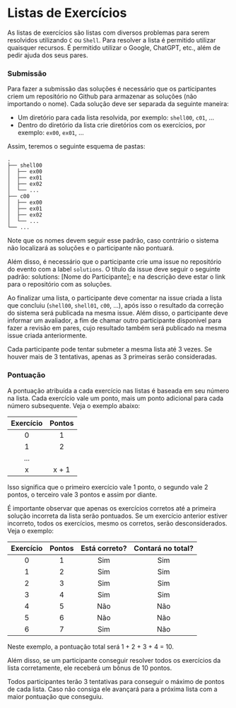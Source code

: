 # Listas de Exercícios

As listas de exercícios são listas com diversos problemas para serem resolvidos
utilizando `C` ou `Shell`. Para resolver a lista é permitido utilizar quaisquer
recursos. É permitido utilizar o Google, ChatGPT, etc., além de pedir ajuda dos
seus pares.

### Submissão

Para fazer a submissão das soluções é necessário que os participantes criem um
repositório no Github para armazenar as soluções (não importando o nome). Cada
solução deve ser separada da seguinte maneira:

- Um diretório para cada lista resolvida, por exemplo: `shell00`, `c01`, ...
- Dentro do diretório da lista crie diretórios com os exercícios, por exemplo:
  `ex00`, `ex01`, ...

Assim, teremos o seguinte esquema de pastas:

```
.
├── shell00
│  ├── ex00
│  ├── ex01
│  ├── ex02
│  └── ...
├── c00
│  ├── ex00
│  ├── ex01
│  ├── ex02
│  └── ...
└── ...
```

Note que os nomes devem seguir esse padrão, caso contrário o sistema não localizará
as soluções e o participante não pontuará.

Além disso, é necessário que o participante crie uma issue no repositório do
evento com a label `solutions`. O título da issue deve seguir o seguinte padrão:
solutions: \[Nome do Participante\]; e na descrição deve estar o link para o
repositório com as soluções.

Ao finalizar uma lista, o participante deve comentar na issue criada a lista
que concluiu (`shell00`, `shell01`, `c00`, ...), após isso o resultado da correção
do sistema será publicada na mesma issue. Além disso, o participante deve informar
um avaliador, a fim de chamar outro participante disponível para fazer a revisão
em pares, cujo resultado também será publicado na mesma issue criada anteriormente.

Cada participante pode tentar submeter a mesma lista até 3 vezes. Se houver mais
de 3 tentativas, apenas as 3 primeiras serão consideradas.

### Pontuação

A pontuação atribuída a cada exercício nas listas é baseada em seu número na
lista. Cada exercício vale um ponto, mais um ponto adicional para cada número
subsequente. Veja o exemplo abaixo:

| Exercício | Pontos |
| :-------: | :----: |
|     0     |   1    |
|     1     |   2    |
|    ...    |        |
|     x     | x + 1  |

Isso significa que o primeiro exercício vale 1 ponto, o segundo vale 2 pontos,
o terceiro vale 3 pontos e assim por diante.

É importante observar que apenas os exercícios corretos até a primeira solução
incorreta da lista serão pontuados. Se um exercício anterior estiver incorreto,
todos os exercícios, mesmo os corretos, serão desconsiderados. Veja o exemplo:

| Exercício | Pontos | Está correto? | Contará no total? |
| :-------: | :----: | :-----------: | :---------------: |
|     0     |   1    |      Sim      |        Sim        |
|     1     |   2    |      Sim      |        Sim        |
|     2     |   3    |      Sim      |        Sim        |
|     3     |   4    |      Sim      |        Sim        |
|     4     |   5    |      Não      |        Não        |
|     5     |   6    |      Não      |        Não        |
|     6     |   7    |      Sim      |        Não        |

Neste exemplo, a pontuação total será 1 + 2 + 3 + 4 = 10.

Além disso, se um participante conseguir resolver todos os exercícios da lista
corretamente, ele receberá um bônus de 10 pontos.

Todos participantes terão 3 tentativas para conseguir o máximo de pontos de cada
lista. Caso não consiga ele avançará para a próxima lista com a maior pontuação
que conseguiu.
